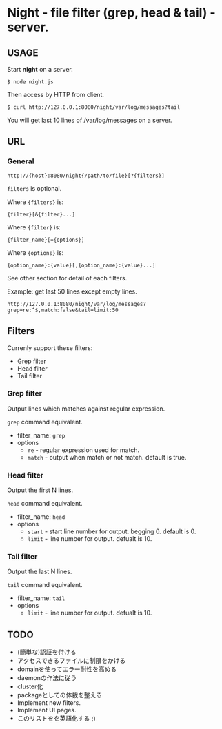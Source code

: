 # Night - file filter (grep, head & tail) - server.

## USAGE

Start **night** on a server.

    $ node night.js

Then access by HTTP from client.

    $ curl http://127.0.0.1:8080/night/var/log/messages?tail

You will get last 10 lines of /var/log/messages on a server.

## URL

### General

    http://{host}:8080/night{/path/to/file}[?{filters}]

`filters` is optional.

Where `{filters}` is:

    {filter}[&{filter}...]

Where `{filter}` is:

    {filter_name}[={options}]

Where `{options}` is:

    {option_name}:{value}[,{option_name}:{value}...]

See other section for detail of each filters.

Example: get last 50 lines except empty lines.

    http://127.0.0.1:8080/night/var/log/messages?grep=re:^$,match:false&tail=limit:50

## Filters

Currenly support these filters:

* Grep filter
* Head filter
* Tail filter

### Grep filter

Output lines which matches against regular expression.

`grep` command equivalent.

* filter\_name: `grep`
* options
  * `re` - regular expression used for match.
  * `match` - output when match or not match.  default is true.

### Head filter

Output the first N lines.

`head` command equivalent.

* filter\_name: `head`
* options
  * `start` - start line number for output.  begging 0.  default is 0.
  * `limit` - line number for output.  defualt is 10.

### Tail filter

Output the last N lines.

`tail` command equivalent.

* filter\_name: `tail`
* options
  * `limit` - line number for output.  defualt is 10.

## TODO

* (簡単な)認証を付ける
* アクセスできるファイルに制限をかける
* domainを使ってエラー耐性を高める
* daemonの作法に従う
* cluster化
* packageとしての体裁を整える
* Implement new filters.
* Implement UI pages.
* このリストをを英語化する ;)

